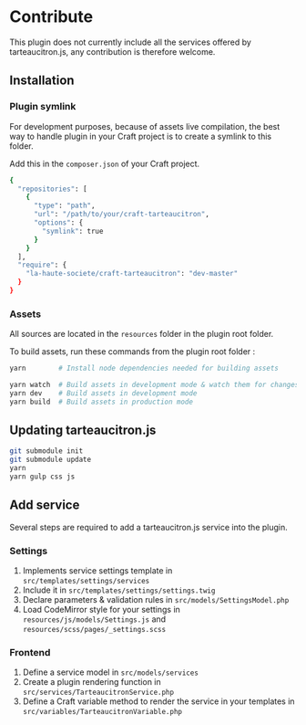 # Contribute

This plugin does not currently include all the services offered by tarteaucitron.js, any contribution is therefore welcome.

## Installation

### Plugin symlink

For development purposes, because of assets live compilation, the best way to handle plugin in your Craft project is to create a symlink to this folder.

Add this in the `composer.json` of your Craft project.

```bash
{
  "repositories": [
    {
      "type": "path",
      "url": "/path/to/your/craft-tarteaucitron",
      "options": {
        "symlink": true
      }
    }
  ],
  "require": {
    "la-haute-societe/craft-tarteaucitron": "dev-master"
  }
}
```


### Assets

All sources are located in the `resources` folder in the plugin root folder.

To build assets, run these commands from the plugin root folder :

```bash
yarn        # Install node dependencies needed for building assets

yarn watch  # Build assets in development mode & watch them for changes
yarn dev    # Build assets in development mode
yarn build  # Build assets in production mode
```


## Updating tarteaucitron.js

```bash
git submodule init
git submodule update
yarn
yarn gulp css js
```



## Add service

Several steps are required to add a tarteaucitron.js service into the plugin.

### Settings

1. Implements service settings template in `src/templates/settings/services`
2. Include it in `src/templates/settings/settings.twig`
3. Declare parameters & validation rules in `src/models/SettingsModel.php`
4. Load CodeMirror style for your settings in `resources/js/models/Settings.js` and `resources/scss/pages/_settings.scss`

### Frontend

1. Define a service model in `src/models/services`
2. Create a plugin rendering function in `src/services/TarteaucitronService.php`
3. Define a Craft variable method to render the service in your templates in `src/variables/TarteaucitronVariable.php`
